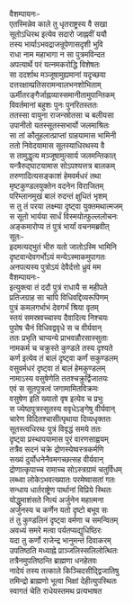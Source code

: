 वैशम्पायनः-  
एतस्मिन्नेव काले तु धृतराष्ट्रस्य वै सखा  
सूतोऽधिरथ इत्येव सदारो जाह्नवीं ययौ  
तस्य भार्याऽभवद्राजन्रूपेणासदृशी भुवि  
राधा नाम महाभागा न सा पुत्रमविन्दत  
अपत्यार्थे परं यत्नमकरोद्धि विशेषतः  
सा ददर्शाथ मञ्जूषामुह्यमानां यदृच्छया  
दत्तरक्षाम्प्रतिसरामन्वालभनशोभिताम्  
ऊर्मीतरङ्गैर्जाह्नव्यास्समानीतामुपान्तिकम्  
विवर्तमानां बहुशः पुनः पुनरितस्ततः  
ततस्सा वायुना राजन्स्रोतसा च बलीयसा  
उपानीतो यतस्सूतस्सभार्यो जलमाश्रितः  
सा तां कौतूहलात्प्राप्तां ग्राहयामास भामिनी  
ततो निवेदयामास सूतस्याधिरथस्य वै  
स तामुद्धृत्य मञ्जूषामुत्सार्य जलमन्तिकात्  
यन्त्रैरुद्घाटयामास सोऽपश्यत्तत्र बालकम्  
तरुणादित्यसङ्काशं हेमवर्मधरं तथा  
मृष्टकुण्डलयुक्तेन वदनेन विराजितम्  
परिम्लानमुखं बालं रुदन्तं क्षुधितं भृशम्  
स तु तं परया लक्ष्म्या दृष्ट्वा युक्तमथात्मजम्  
स सूतो भार्यया सार्धं विस्मयोत्फुल्ललोचनः  
अङ्कमारोप्य तं पुत्रं भार्यां वचनमब्रवीत्  
सूतः-  
इदमत्यद्भुतं भीरु यतो जातोऽस्मि भामिनि  
दृष्टवान्देवगर्भोऽयं मन्येऽस्माकमुपागतः  
अनपत्यस्य पुत्रोऽयं देवैर्दत्तो ध्रुवं मम  
वैशम्पायनः-  
इत्युक्त्वा तं ददौ पुत्रं राधायै स महीपते  
प्रतिजग्राह सा चापि विधिवद्दिव्यरूपिणम्  
पुत्रं कमलगर्भाभं देवगर्भं श्रिया वृतम्  
स्तयं समस्रवच्चास्य दैवादित्य निश्चयः  
पुपोष चैनं विधिवद्ववृधे स च वीर्यवान्  
ततः प्रभृति चाप्यन्ये प्राभवन्नौरसास्सुताः  
नामकर्म च चक्रुस्ते कुण्डले तस्य दृश्यते  
कर्ण इत्येव तं बालं दृष्ट्वा कर्णं सकुण्डलम्  
वसुवर्मधरं दृष्ट्वा तं बालं हेमकुण्डलम्  
नामाऽस्य वसुषेणेति ततश्चक्रुर्द्विजातयः  
एवं स सूतपुत्रत्वं जगामामितविक्रमः  
वसुषेण इति ख्यातो वृष इत्येव च प्रभुः  
स ज्येष्ठपुत्रस्सूतस्य ववृधेऽङ्गेषु वीर्यवान्  
चारेण विदितश्चासीत्पृथाया दिव्यधृक्ततः  
सूतस्त्वधिरथः पुत्रं विवृद्धं समये ततः  
दृष्ट्वा प्रस्थापयामास पुरं वारणसाह्वयम्  
तत्रैव सदनं चक्रे द्रोणस्येष्वस्त्रकर्मणि  
सख्यं दुर्योधनेनैवमगच्छत्सह वीर्यवान्  
द्रोणात्कृपाच्च रामाच्च सोऽस्त्रग्रामं चतुर्विधम्  
लब्ध्वा लोकेऽभवत्ख्यातः परमेष्वासतां गतः  
सन्धाय धार्तराष्ट्रेण पार्थानां विप्रिये स्थितः  
योद्धुमाशंसते नित्यं अर्जुनेन महात्मना  
अर्जुनस्य च कर्णेन यतो दृष्टो बभूव सः  
तं तु कुण्डलिनं दृष्ट्वा वर्मणा च समन्वितम्  
अवध्यं समरे मत्वा पर्यतप्यद्युधिष्ठिरः  
यदा तु कर्णो राजेन्द्र भानुमन्तं दिवाकरम्  
उपतिष्ठति मध्याह्ने प्राञ्जलिस्सलिलोत्थितः  
तत्रैनमुपतिष्ठन्ति ब्राह्मणा धनहेतवः  
नादेयं तस्य तत्काले किञ्चिदसीद्द्विजातिषु  
तमिन्द्रो ब्राह्मणो भूत्वा भिक्षां देहीत्युपस्थितः  
स्वागतं चेति राधेयस्तमथ प्रत्यभाषत  
